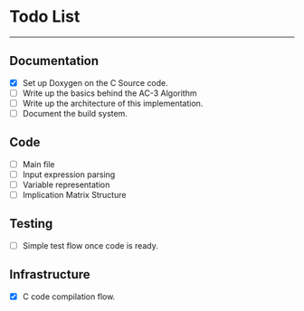 
# Todo List

---

## Documentation

- [X] Set up Doxygen on the C Source code.
- [ ] Write up the basics behind the AC-3 Algorithm
- [ ] Write up the architecture of this implementation.
- [ ] Document the build system.

## Code

- [ ] Main file
- [ ] Input expression parsing
- [ ] Variable representation
- [ ] Implication Matrix Structure

## Testing

- [ ] Simple test flow once code is ready.

## Infrastructure

- [X] C code compilation flow.
